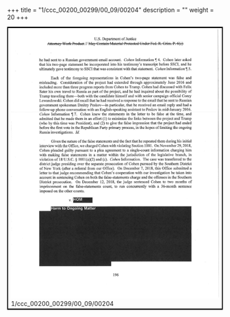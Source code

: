 +++
title = "1/ccc_00200_00299/00_09/00204"
description = ""
weight = 20
+++

<table style="border:2px solid black;max-width:800px;max-height:800px;" 
><tr><td>
<img class="center-fit-jpg"
src="/jpg_/jpg_mueller_report_searchable_204.jpg">
1/ccc_00200_00299/00_09/00204
</img></td></tr></table>
